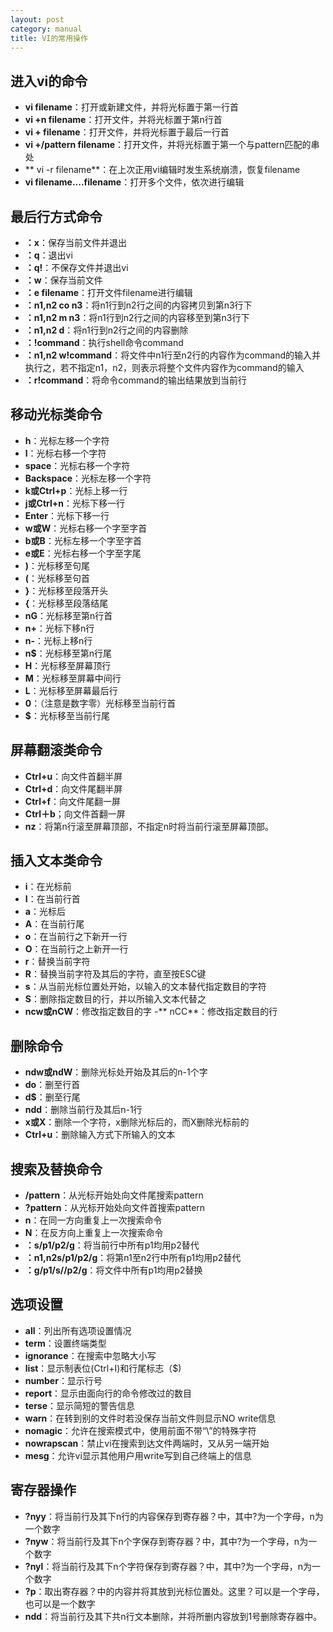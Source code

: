 ```yaml
---
layout: post
category: manual
title: VI的常用操作
---
```


## 进入vi的命令 ##

- **vi filename**：打开或新建文件，并将光标置于第一行首
- **vi +n filename**：打开文件，并将光标置于第n行首
- **vi + filename**：打开文件，并将光标置于最后一行首
- **vi +/pattern filename**：打开文件，并将光标置于第一个与pattern匹配的串处
- ** vi -r filename**：在上次正用vi编辑时发生系统崩溃，恢复filename
- **vi filename....filename**：打开多个文件，依次进行编辑

## 最后行方式命令 ##

- **：x**：保存当前文件并退出
- **：q**：退出vi
- **：q!**：不保存文件并退出vi
- **：w**：保存当前文件
- **：e filename**：打开文件filename进行编辑
- **：n1,n2 co n3**：将n1行到n2行之间的内容拷贝到第n3行下
- **：n1,n2 m n3**：将n1行到n2行之间的内容移至到第n3行下
- **：n1,n2 d**：将n1行到n2行之间的内容删除
- **：!command**：执行shell命令command
- **：n1,n2 w!command**：将文件中n1行至n2行的内容作为command的输入并执行之，若不指定n1，n2，则表示将整个文件内容作为command的输入
- **：r!command**：将命令command的输出结果放到当前行

## 移动光标类命令 ##

- **h**：光标左移一个字符
- **l**：光标右移一个字符
- **space**：光标右移一个字符
- **Backspace**：光标左移一个字符
- **k或Ctrl+p**：光标上移一行
- **j或Ctrl+n**：光标下移一行
- **Enter**：光标下移一行
- **w或W**：光标右移一个字至字首
- **b或B**：光标左移一个字至字首
- **e或E**：光标右移一个字至字尾
- **)**：光标移至句尾
- **(**：光标移至句首
- **}**：光标移至段落开头
- **{**：光标移至段落结尾
- **nG**：光标移至第n行首
- **n+**：光标下移n行
- **n-**：光标上移n行
- **n$**：光标移至第n行尾
- **H**：光标移至屏幕顶行
- **M**：光标移至屏幕中间行
- **L**：光标移至屏幕最后行
- **0**：（注意是数字零）光标移至当前行首
- **$**：光标移至当前行尾

## 屏幕翻滚类命令 ##

- **Ctrl+u**：向文件首翻半屏
- **Ctrl+d**：向文件尾翻半屏
- **Ctrl+f**：向文件尾翻一屏
- **Ctrl＋b**；向文件首翻一屏
- **nz**：将第n行滚至屏幕顶部，不指定n时将当前行滚至屏幕顶部。

## 插入文本类命令 ##

- **i**：在光标前
- **I**：在当前行首
- **a**：光标后
- **A**：在当前行尾
- **o**：在当前行之下新开一行
- **O**：在当前行之上新开一行
- **r**：替换当前字符
- **R**：替换当前字符及其后的字符，直至按ESC键
- **s**：从当前光标位置处开始，以输入的文本替代指定数目的字符
- **S**：删除指定数目的行，并以所输入文本代替之
- **ncw或nCW**：修改指定数目的字
-** nCC**：修改指定数目的行

## 删除命令 ##

- **ndw或ndW**：删除光标处开始及其后的n-1个字
- **do**：删至行首
- **d$**：删至行尾
- **ndd**：删除当前行及其后n-1行
- **x或X**：删除一个字符，x删除光标后的，而X删除光标前的
- **Ctrl+u**：删除输入方式下所输入的文本

## 搜索及替换命令 ##

- **/pattern**：从光标开始处向文件尾搜索pattern
- **?pattern**：从光标开始处向文件首搜索pattern
- **n**：在同一方向重复上一次搜索命令
- **N**：在反方向上重复上一次搜索命令
- **：s/p1/p2/g**：将当前行中所有p1均用p2替代
- **：n1,n2s/p1/p2/g**：将第n1至n2行中所有p1均用p2替代
- **：g/p1/s//p2/g**：将文件中所有p1均用p2替换

## 选项设置 ##

- **all**：列出所有选项设置情况
- **term**：设置终端类型
- **ignorance**：在搜索中忽略大小写
- **list**：显示制表位(Ctrl+I)和行尾标志（$)
- **number**：显示行号
- **report**：显示由面向行的命令修改过的数目
- **terse**：显示简短的警告信息
- **warn**：在转到别的文件时若没保存当前文件则显示NO write信息
- **nomagic**：允许在搜索模式中，使用前面不带“\”的特殊字符
- **nowrapscan**：禁止vi在搜索到达文件两端时，又从另一端开始
- **mesg**：允许vi显示其他用户用write写到自己终端上的信息

## 寄存器操作 ##

- **?nyy**：将当前行及其下n行的内容保存到寄存器？中，其中?为一个字母，n为一个数字
- **?nyw**：将当前行及其下n个字保存到寄存器？中，其中?为一个字母，n为一个数字
- **?nyl**：将当前行及其下n个字符保存到寄存器？中，其中?为一个字母，n为一个数字
- **?p**：取出寄存器？中的内容并将其放到光标位置处。这里？可以是一个字母，也可以是一个数字
- **ndd**：将当前行及其下共n行文本删除，并将所删内容放到1号删除寄存器中。 
